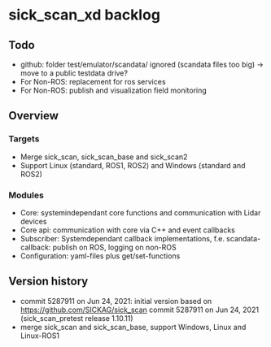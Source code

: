 # sick_scan_xd backlog

## Todo

* github: folder test/emulator/scandata/ ignored (scandata files too big) -> move to a public testdata drive?
* For Non-ROS: replacement for ros services
* For Non-ROS: publish and visualization field monitoring

## Overview

### Targets

* Merge sick_scan, sick_scan_base and sick_scan2
* Support Linux (standard, ROS1, ROS2) and Windows (standard and ROS2)

### Modules

* Core: systemindependant core functions and communication with Lidar devices
* Core api: communication with core via C++ and event callbacks
* Subscriber: Systemdependant callback implementations, f.e. scandata-callback: publish on ROS, logging on non-ROS
* Configuration: yaml-files plus get/set-functions

## Version history

* commit 5287911 on Jun 24, 2021: initial version based on https://github.com/SICKAG/sick_scan commit 5287911 on Jun 24, 2021 (sick_scan_pretest release 1.10.11)
* merge sick_scan and sick_scan_base, support Windows, Linux and Linux-ROS1

